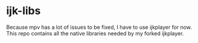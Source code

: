# ijk-libs
Because mpv has a lot of issues to be fixed, I have to use ijkplayer for now. This repo contains all the native libraries needed by my forked ijkplayer.
